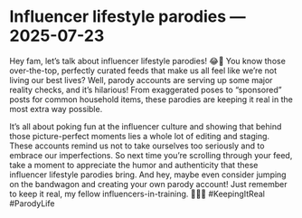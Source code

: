 # Influencer lifestyle parodies — 2025-07-23

Hey fam, let’s talk about influencer lifestyle parodies! 😂📸 You know those over-the-top, perfectly curated feeds that make us all feel like we’re not living our best lives? Well, parody accounts are serving up some major reality checks, and it’s hilarious! From exaggerated poses to “sponsored” posts for common household items, these parodies are keeping it real in the most extra way possible.

It’s all about poking fun at the influencer culture and showing that behind those picture-perfect moments lies a whole lot of editing and staging. These accounts remind us not to take ourselves too seriously and to embrace our imperfections. So next time you’re scrolling through your feed, take a moment to appreciate the humor and authenticity that these influencer lifestyle parodies bring. And hey, maybe even consider jumping on the bandwagon and creating your own parody account! Just remember to keep it real, my fellow influencers-in-training. 💁‍♂️💅 #KeepingItReal #ParodyLife